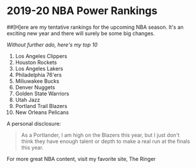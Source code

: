 # 2019-20 NBA Power Rankings

##[H]ere are my tentative rankings for the upcoming NBA season.  It's an exciting new year and there will surely be some big changes.

_Without further ado, here's my top 10_

1. Los Angeles Clippers
2. Houston Rockets
3. Los Angeles Lakers
4. Philadelphia 76'ers
5. Miliuwakee Bucks
6. Denver Nuggets
7. Golden State Warriors
8. Utah Jazz
9. Portland Trail Blazers
10. New Orleans Pelicans

A personal disclosure:

> As a Portlander, I am high on the Blazers this year, but I just don't think they have enough talent or depth to make a real run at the finals this year.

For more great NBA content, visit my favorite site, The Ringer

